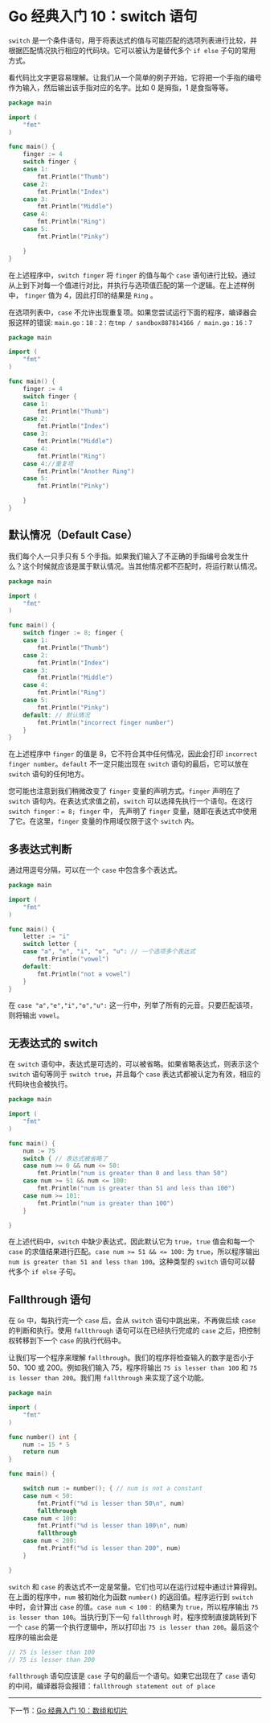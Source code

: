 # Go 经典入门 10：switch 语句

`switch` 是一个条件语句，用于将表达式的值与可能匹配的选项列表进行比较，并根据匹配情况执行相应的代码块。它可以被认为是替代多个 `if else` 子句的常用方式。

看代码比文字更容易理解。让我们从一个简单的例子开始，它将把一个手指的编号作为输入，然后输出该手指对应的名字。比如 0 是拇指，1 是食指等等。

```go
package main

import (
    "fmt"
)

func main() {
    finger := 4
    switch finger {
    case 1:
        fmt.Println("Thumb")
    case 2:
        fmt.Println("Index")
    case 3:
        fmt.Println("Middle")
    case 4:
        fmt.Println("Ring")
    case 5:
        fmt.Println("Pinky")

    }
}
```

在上述程序中，`switch finger` 将 `finger` 的值与每个 `case` 语句进行比较。通过从上到下对每一个值进行对比，并执行与选项值匹配的第一个逻辑。在上述样例中， `finger` 值为 4，因此打印的结果是 `Ring` 。

在选项列表中，`case` 不允许出现重复项。如果您尝试运行下面的程序，编译器会报这样的错误: `main.go：18：2：在tmp / sandbox887814166 / main.go：16：7`

```go
package main

import (
    "fmt"
)

func main() {
    finger := 4
    switch finger {
    case 1:
        fmt.Println("Thumb")
    case 2:
        fmt.Println("Index")
    case 3:
        fmt.Println("Middle")
    case 4:
        fmt.Println("Ring")
    case 4://重复项
        fmt.Println("Another Ring")
    case 5:
        fmt.Println("Pinky")

    }
}
```

## 默认情况（Default Case）

我们每个人一只手只有 5 个手指。如果我们输入了不正确的手指编号会发生什么？这个时候就应该是属于默认情况。当其他情况都不匹配时，将运行默认情况。

```go
package main

import (
    "fmt"
)

func main() {
    switch finger := 8; finger {
    case 1:
        fmt.Println("Thumb")
    case 2:
        fmt.Println("Index")
    case 3:
        fmt.Println("Middle")
    case 4:
        fmt.Println("Ring")
    case 5:
        fmt.Println("Pinky")
    default: // 默认情况
        fmt.Println("incorrect finger number")
    }
}
```

在上述程序中 `finger` 的值是 8，它不符合其中任何情况，因此会打印 `incorrect finger number`。`default` 不一定只能出现在 `switch` 语句的最后，它可以放在 `switch` 语句的任何地方。

您可能也注意到我们稍微改变了 `finger` 变量的声明方式。`finger` 声明在了 `switch` 语句内。在表达式求值之前，`switch` 可以选择先执行一个语句。在这行 `switch finger：= 8; finger` 中， 先声明了 `finger` 变量，随即在表达式中使用了它。在这里，`finger` 变量的作用域仅限于这个 `switch` 内。

## 多表达式判断

通过用逗号分隔，可以在一个 `case` 中包含多个表达式。

```go
package main

import (
    "fmt"
)

func main() {
    letter := "i"
    switch letter {
    case "a", "e", "i", "o", "u": // 一个选项多个表达式
        fmt.Println("vowel")
    default:
        fmt.Println("not a vowel")
    }
}
```

在 `case "a","e","i","o","u":` 这一行中，列举了所有的元音。只要匹配该项，则将输出 `vowel`。

## 无表达式的 switch

在 `switch` 语句中，表达式是可选的，可以被省略。如果省略表达式，则表示这个 `switch` 语句等同于 `switch true`，并且每个 `case` 表达式都被认定为有效，相应的代码块也会被执行。

```go
package main

import (
    "fmt"
)

func main() {
    num := 75
    switch { // 表达式被省略了
    case num >= 0 && num <= 50:
        fmt.Println("num is greater than 0 and less than 50")
    case num >= 51 && num <= 100:
        fmt.Println("num is greater than 51 and less than 100")
    case num >= 101:
        fmt.Println("num is greater than 100")
    }

}
```

在上述代码中，`switch` 中缺少表达式，因此默认它为 `true`，`true` 值会和每一个 `case` 的求值结果进行匹配。`case num >= 51 && <= 100:` 为 `true`，所以程序输出 `num is greater than 51 and less than 100`。这种类型的 `switch` 语句可以替代多个 `if else` 子句。

## Fallthrough 语句

在 `Go` 中，每执行完一个 `case` 后，会从 `switch` 语句中跳出来，不再做后续 `case` 的判断和执行。使用 `fallthrough` 语句可以在已经执行完成的 `case` 之后，把控制权转移到下一个 `case` 的执行代码中。

让我们写一个程序来理解 `fallthrough`。我们的程序将检查输入的数字是否小于 50、100 或 200。例如我们输入 75，程序将输出 `75 is lesser than 100` 和 `75 is lesser than 200`。我们用 `fallthrough` 来实现了这个功能。

```go
package main

import (
    "fmt"
)

func number() int {
    num := 15 * 5
    return num
}

func main() {

    switch num := number(); { // num is not a constant
    case num < 50:
        fmt.Printf("%d is lesser than 50\n", num)
        fallthrough
    case num < 100:
        fmt.Printf("%d is lesser than 100\n", num)
        fallthrough
    case num < 200:
        fmt.Printf("%d is lesser than 200", num)
    }

}
```

`switch` 和 `case` 的表达式不一定是常量。它们也可以在运行过程中通过计算得到。在上面的程序中，`num` 被初始化为函数 `number()` 的返回值。程序运行到 `switch` 中时，会计算出 `case` 的值。`case num < 100：` 的结果为 `true`，所以程序输出 `75 is lesser than 100`。当执行到下一句 `fallthrough` 时，程序控制直接跳转到下一个 `case` 的第一个执行逻辑中，所以打印出 `75 is lesser than 200`。最后这个程序的输出会是

```go
// 75 is lesser than 100
// 75 is lesser than 200
```

`fallthrough` 语句应该是 `case` 子句的最后一个语句。如果它出现在了 `case` 语句的中间，编译器将会报错：`fallthrough statement out of place`

---

下一节：[Go 经典入门 10：数组和切片](https://github.com/kaindy7633/blog/blob/main/golang/Go%E7%BB%8F%E5%85%B8%E5%85%A5%E9%97%A810%EF%BC%9A%E6%95%B0%E7%BB%84%E5%92%8C%E5%88%87%E7%89%87.md)
